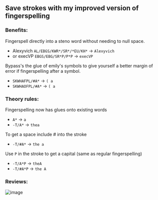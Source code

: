 ## Save strokes with my improved version of fingerspelling

### Benefits:
Fingerspell directly into a steno word without needing to null space.

- Alexyvich `AL/EBGS/KWR*/SR*/*EU/KH*` → `Alexyvich`
- or execVP `EBGS/EBG/SR*P/P*P` → `execVP`

Bypass's the glue of emily's symbols to give yourself a better margin of error if fingerspelling after a symbol.

- `SKWHAFPL/#A*` → `( a`   
- `SKWHAOFPL/#A*` → `( a`  
 
### Theory rules:
Fingerspelling now has glues onto existing words

- `A*` → `a`
- `-T/A*` → `thea`

To get a space include # into the stroke
- `-T/#A*` → `the a`

Use `P` in the stroke to get a capital (same as regular fingerspelling)
- `-T/A*P` → `theA`  
- `-T/#A*P` → `the A`  

### Reviews:

![image](https://github.com/tom-mcivor/Toms-finger-spelling/assets/105212576/6d2a5387-862a-46d0-b576-82d4e6239fd8)
